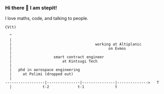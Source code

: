 ### Hi there 👋 I am stepit!

I love maths, code, and talking to people.

```shell
CV(t)

  ^
  |
  |                                      working at Altiplanic
  |                                            on Evmos
  |
  |                   smart contract engineer
  |                       at Kintsugi Tech
  |
  |   phd in aerospace engineering 
  |     at Polimi (dropped out)
  |
------------------|---------------|---------------|-------------->   T
  |              t-2             t-1              t

```
